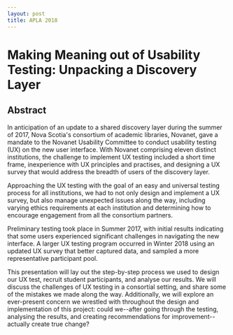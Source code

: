 ```yaml
---
layout: post
title: APLA 2018
---
```


# Making Meaning out of Usability Testing: Unpacking a Discovery Layer

## Abstract

In anticipation of an update to a shared discovery layer during the summer of 2017, Nova Scotia's consortium of academic libraries, Novanet, gave a mandate to the Novanet Usability Committee to conduct usability testing (UX) on the new user interface. With Novanet comprising eleven distinct institutions, the challenge to implement UX testing included a short time frame, inexperience with UX principles and practises, and designing a UX survey that would address the breadth of users of the discovery layer.

Approaching the UX testing with the goal of an easy and universal testing process for all institutions, we had to not only design and implement a UX survey, but also manage unexpected issues along the way, including varying ethics requirements at each institution and determining how to encourage engagement from all the consortium partners.

Preliminary testing took place in Summer 2017, with initial results indicating that some users experienced significant challenges in navigating the new interface. A larger UX testing program occurred in Winter 2018 using an updated UX survey that better captured data, and sampled a more representative participant pool.

This presentation will lay out the step-by-step process we used to design our UX test, recruit student participants, and analyse our results. We will discuss the challenges of UX testing in a consortial setting, and share some of the mistakes we made along the way. Additionally, we will explore an ever-present concern we wrestled with throughout the design and implementation of this project: could we--after going through the testing, analysing the results, and creating recommendations for improvement--actually create true change?
